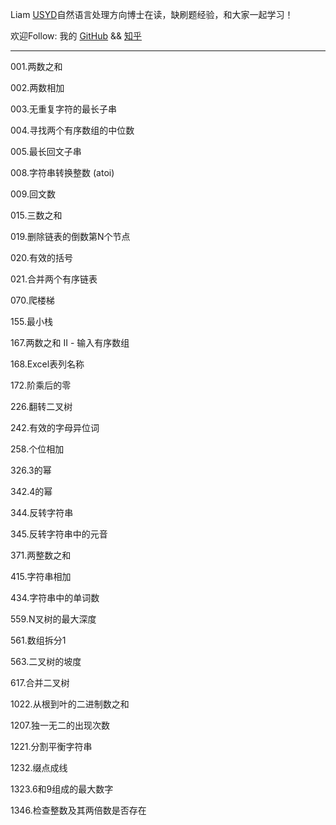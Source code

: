 Liam [USYD](https://sydney.edu.au/)自然语言处理方向博士在读，缺刷题经验，和大家一起学习！   


欢迎Follow:   我的 [GitHub](https://www.github.com/alphadl) && [知乎](https://www.zhihu.com/people/alphadl)

- - -

001.两数之和  

002.两数相加  

003.无重复字符的最长子串  
  
004.寻找两个有序数组的中位数  

005.最长回文子串  

008.字符串转换整数 (atoi)

009.回文数

015.三数之和  

019.删除链表的倒数第N个节点  

020.有效的括号  

021.合并两个有序链表

070.爬楼梯

155.最小栈

167.两数之和 II - 输入有序数组

168.Excel表列名称

172.阶乘后的零

226.翻转二叉树

242.有效的字母异位词

258.个位相加

326.3的幂

342.4的幂

344.反转字符串

345.反转字符串中的元音

371.两整数之和

415.字符串相加

434.字符串中的单词数

559.N叉树的最大深度

561.数组拆分1

563.二叉树的坡度

617.合并二叉树

1022.从根到叶的二进制数之和

1207.独一无二的出现次数

1221.分割平衡字符串

1232.缀点成线

1323.6和9组成的最大数字

1346.检查整数及其两倍数是否存在
